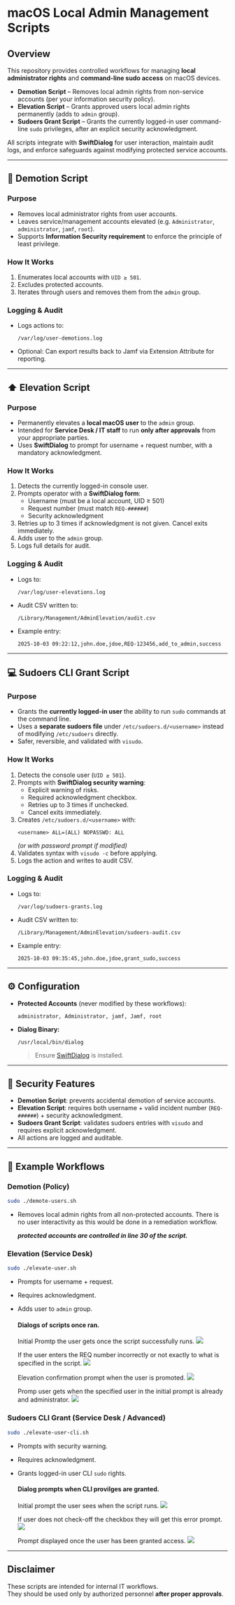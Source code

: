 # macOS Local Admin Management Scripts

## Overview
This repository provides controlled workflows for managing **local administrator rights** and **command-line sudo access** on macOS devices.

- **Demotion Script** – Removes local admin rights from non-service accounts (per your information security policy).  
- **Elevation Script** – Grants approved users local admin rights permanently (adds to `admin` group).  
- **Sudoers Grant Script** – Grants the currently logged-in user command-line `sudo` privileges, after an explicit security acknowledgment.  

All scripts integrate with **SwiftDialog** for user interaction, maintain audit logs, and enforce safeguards against modifying protected service accounts.

---

## 🚫 Demotion Script

### Purpose
- Removes local administrator rights from user accounts.
- Leaves service/management accounts elevated (e.g. `Administrator`, `administrator`, `jamf`, `root`).
- Supports **Information Security requirement** to enforce the principle of least privilege.

### How It Works
1. Enumerates local accounts with `UID ≥ 501`.  
2. Excludes protected accounts.  
3. Iterates through users and removes them from the `admin` group.  

### Logging & Audit
- Logs actions to:  
  ```
  /var/log/user-demotions.log
  ```
- Optional: Can export results back to Jamf via Extension Attribute for reporting.

---

## ⬆️ Elevation Script

### Purpose
- Permanently elevates a **local macOS user** to the `admin` group.  
- Intended for **Service Desk / IT staff** to run **only after approvals** from your appropriate parties.  
- Uses **SwiftDialog** to prompt for username + request number, with a mandatory acknowledgment.  

### How It Works
1. Detects the currently logged-in console user.  
2. Prompts operator with a **SwiftDialog form**:  
   - Username (must be a local account, UID ≥ 501)  
   - Request number (must match `REQ-######`)  
   - Security acknowledgment  
3. Retries up to 3 times if acknowledgment is not given. Cancel exits immediately.  
4. Adds user to the `admin` group.  
5. Logs full details for audit.  

### Logging & Audit
- Logs to:  
  ```
  /var/log/user-elevations.log
  ```
- Audit CSV written to:  
  ```
  /Library/Management/AdminElevation/audit.csv
  ```
- Example entry:
  ```
  2025-10-03 09:22:12,john.doe,jdoe,REQ-123456,add_to_admin,success
  ```

---

## 💻 Sudoers CLI Grant Script

### Purpose
- Grants the **currently logged-in user** the ability to run `sudo` commands at the command line.  
- Uses a **separate sudoers file** under `/etc/sudoers.d/<username>` instead of modifying `/etc/sudoers` directly.  
- Safer, reversible, and validated with `visudo`.  

### How It Works
1. Detects the console user (`UID ≥ 501`).  
2. Prompts with **SwiftDialog security warning**:  
   - Explicit warning of risks.  
   - Required acknowledgment checkbox.  
   - Retries up to 3 times if unchecked.  
   - Cancel exits immediately.  
3. Creates `/etc/sudoers.d/<username>` with:  
   ```
   <username> ALL=(ALL) NOPASSWD: ALL
   ```
   *(or with password prompt if modified)*  
4. Validates syntax with `visudo -c` before applying.  
5. Logs the action and writes to audit CSV.  

### Logging & Audit
- Logs to:  
  ```
  /var/log/sudoers-grants.log
  ```
- Audit CSV written to:  
  ```
  /Library/Management/AdminElevation/sudoers-audit.csv
  ```
- Example entry:
  ```
  2025-10-03 09:35:45,john.doe,jdoe,grant_sudo,success
  ```

---

## ⚙️ Configuration

- **Protected Accounts** (never modified by these workflows):  
  ```
  administrator, Administrator, jamf, Jamf, root
  ```
- **Dialog Binary:**  
  ```
  /usr/local/bin/dialog
  ```
  > Ensure [SwiftDialog](https://github.com/bartreardon/swiftDialog) is installed.

---

## 🔐 Security Features

- **Demotion Script**: prevents accidental demotion of service accounts.  
- **Elevation Script**: requires both username + valid incident number (`REQ-######`) + security acknowledgment.  
- **Sudoers Grant Script**: validates sudoers entries with `visudo` and requires explicit acknowledgment.  
- All actions are logged and auditable.  

---

## 📖 Example Workflows

### Demotion (Policy)
```bash
sudo ./demote-users.sh
```
- Removes local admin rights from all non-protected accounts. There is no user interactivity as this would be done in a remediation workflow. 

	***protected accounts are controlled in line 30 of the script.*** 


### Elevation (Service Desk)
```bash
sudo ./elevate-user.sh
```
- Prompts for username + request.  
- Requires acknowledgment.  
- Adds user to `admin` group.  

	#### Dialogs of scripts once ran. 

	Initial Promtp the user gets once the script successfully runs. 
	![](/Users/jdev/Desktop/macOS-Dev/Github-Repos/macOS-User-Elevation-Workflow/images/image1.png)
 
	If the user enters the REQ number incorrectly or not exactly to what is specified in the script. 
	![](/Users/jdev/Desktop/macOS-Dev/Github-Repos/macOS-User-Elevation-Workflow/images/image2.png)

	Elevation confirmation prompt when the user is promoted. 
	![](/Users/jdev/Desktop/macOS-Dev/Github-Repos/macOS-User-Elevation-Workflow/images/image3.png)

	Promp user gets when the specified user in the initial prompt is already and administrator. 
	![](/Users/jdev/Desktop/macOS-Dev/Github-Repos/macOS-User-Elevation-Workflow/images/image4.png)

### Sudoers CLI Grant (Service Desk / Advanced)
```bash
sudo ./elevate-user-cli.sh
```
- Prompts with security warning.  
- Requires acknowledgment.  
- Grants logged-in user CLI `sudo` rights.  

	#### Dialog prompts when CLI provilges are granted. 
	
	Initial prompt the user sees when the script runs. 
	![](/Users/jdev/Desktop/macOS-Dev/Github-Repos/macOS-User-Elevation-Workflow/images/image2-1.png)
	
	If user does not check-off the checkbox they will get this error prompt. 
	![](/Users/jdev/Desktop/macOS-Dev/Github-Repos/macOS-User-Elevation-Workflow/images/image2-2.png)
	
	Prompt displayed once the user has been granted access. 
	![](/Users/jdev/Desktop/macOS-Dev/Github-Repos/macOS-User-Elevation-Workflow/images/image2-3.png)

---




## Disclaimer
These scripts are intended for internal IT workflows.  
They should be used only by authorized personnel **after proper approvals**.
